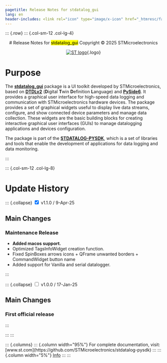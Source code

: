 ```yaml
---
pagetitle: Release Notes for stdatalog_gui 
lang: en
header-includes: <link rel="icon" type="image/x-icon" href="_htmresc/favicon.png" />
---
```


::: {.row}
::: {.col-sm-12 .col-lg-4}

<center> 
# Release Notes for <mark>stdatalog_gui</mark> 
Copyright &copy; 2025 STMicroelectronics
    
[![ST logo](../_htmresc/st_logo_2020.png)](https://www.st.com){.logo}
</center>


# Purpose

The **[stdatalog_gui](https://github.com/STMicroelectronics/stdatalog_gui)** package is a UI toolkit developed by STMicroelectronics, based on **[DTDLv2](https://github.com/Azure/opendigitaltwins-dtdl/blob/master/DTDL/v2/DTDL.v2.md)** (**D**igital **T**win **D**efinition **L**anguage) and **[PySide6](https://pypi.org/project/PySide6/)**. It provides a graphical user interface for high-speed data logging and communication with STMicroelectronics hardware devices. The package provides a set of graphical widgets useful to display live data streams, configure, and show connected device parameters and manage data collection. These widgets are the basic building blocks for creating interactive graphical user interfaces (GUIs) to manage datalogging applications and devices configuration.

The package is part of the **[STDATALOG-PYSDK](https://github.com/STMicroelectronics/stdatalog-pysdk)**, which is a set of libraries and tools that enable the development of applications for data logging and data monitoring.

:::

::: {.col-sm-12 .col-lg-8}
# Update History

::: {.collapse}
<input type="checkbox" id="collapse-section2" checked aria-hidden="true">
<label for="collapse-section2" aria-hidden="true">v1.1.0 / 9-Apr-25</label>
<div>


## Main Changes

### Maintenance Release

- **Added macos support.**
- Optimized TagsInfoWidget creation function.
- Fixed SpinBoxes arrows icons + QFrame unwanted borders + CommandWidget button name
- Added support for Vanilla and serial datalogger.


</div>
:::

::: {.collapse}
<input type="checkbox" id="collapse-section1" aria-hidden="true">
<label for="collapse-section1" aria-hidden="true">v1.0.0 / 17-Jan-25</label>
<div>


## Main Changes

### First official release


</div>
:::

:::
:::

<footer class="sticky">
::: {.columns}
::: {.column width="95%"}
For complete documentation,
visit: [www.st.com](https://github.com/STMicroelectronics/stdatalog-pysdk)
:::
::: {.column width="5%"}
<abbr title="Based on template cx566953 version 2.0">Info</abbr>
:::
:::
</footer>
